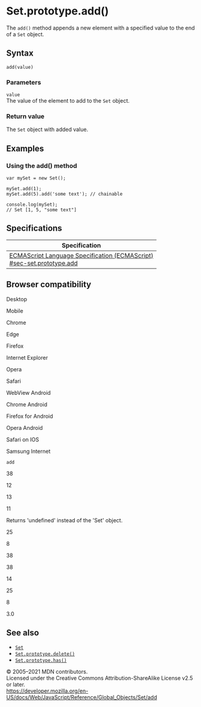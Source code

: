 Set.prototype.add()
===================

The `add()` method appends a new element with a specified value to the end of a `Set` object.

Syntax
------

    add(value)

### Parameters

`value`  
The value of the element to add to the `Set` object.

### Return value

The `Set` object with added value.

Examples
--------

### Using the add() method

    var mySet = new Set();

    mySet.add(1);
    mySet.add(5).add('some text'); // chainable

    console.log(mySet);
    // Set [1, 5, "some text"]

Specifications
--------------

<table><thead><tr class="header"><th>Specification</th></tr></thead><tbody><tr class="odd"><td><a href="https://tc39.es/ecma262/#sec-set.prototype.add">ECMAScript Language Specification (ECMAScript)<br />
<span class="small">#sec-set.prototype.add</span></a></td></tr></tbody></table>

Browser compatibility
---------------------

Desktop

Mobile

Chrome

Edge

Firefox

Internet Explorer

Opera

Safari

WebView Android

Chrome Android

Firefox for Android

Opera Android

Safari on IOS

Samsung Internet

`add`

38

12

13

11

Returns 'undefined' instead of the 'Set' object.

25

8

38

38

14

25

8

3.0

See also
--------

-   [`Set`](../set)
-   [`Set.prototype.delete()`](delete)
-   [`Set.prototype.has()`](has)

© 2005–2021 MDN contributors.  
Licensed under the Creative Commons Attribution-ShareAlike License v2.5 or later.  
<a href="https://developer.mozilla.org/en-US/docs/Web/JavaScript/Reference/Global_Objects/Set/add" class="_attribution-link">https://developer.mozilla.org/en-US/docs/Web/JavaScript/Reference/Global_Objects/Set/add</a>
